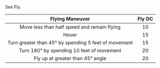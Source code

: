 See Fly.

|                 **Flying Maneuver**                  | **Fly DC** |
|:----------------------------------------------------:|:----------:|
|     Move less than half speed and remain flying      |     10     |
|                        Hover                         |     15     |
| Turn greater than 45° by spending 5 feet of movement |     15     |
|      Turn 180° by spending 10 feet of movement       |     20     |
|           Fly up at greater than 45° angle           |     20     | 

